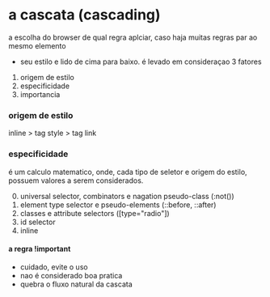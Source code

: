 # a cascata (cascading)

a escolha do browser de qual regra aplciar, caso haja muitas regras par ao mesmo elemento

* seu estilo e lido de cima para baixo.
é levado em consideraçao 3 fatores
 1. origem de estilo
 2. especificidade
 3. importancia

 ### origem de estilo

 inline > tag style > tag link

 ### especificidade

 é um calculo matematico, onde, cada tipo de seletor e origem do estilo, possuem valores a serem considerados.

 0. universal selector, combinators e nagation pseudo-class (:not())
 1. element type selector e pseudo-elements (::before, ::after)
10. classes e attribute selectors ([type="radio"])
100. id selector
1000. inline

#### a regra !important

* cuidado, evite o uso
* nao é considerado boa pratica
* quebra o fluxo natural da cascata